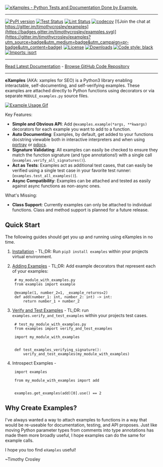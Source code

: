 [![eXamples - Python Tests and Documentation Done by Example.](https://raw.github.com/timothycrosley/examples/master/art/logo_large.png)](https://timothycrosley.github.io/examples/)
_________________

[![PyPI version](https://badge.fury.io/py/examples.svg)](http://badge.fury.io/py/examples)
[![Test Status](https://github.com/timothycrosley/examples/workflows/Test/badge.svg?branch=develop)](https://github.com/timothycrosley/examples/actions?query=workflow%3ATest)
[![Lint Status](https://github.com/timothycrosley/examples/workflows/Lint/badge.svg?branch=develop)](https://github.com/timothycrosley/examples/actions?query=workflow%3ALint)
[![codecov](https://codecov.io/gh/timothycrosley/examples/branch/master/graph/badge.svg)](https://codecov.io/gh/timothycrosley/examples)
[![Join the chat at https://gitter.im/timothycrosley/examples](https://badges.gitter.im/timothycrosley/examples.svg)](https://gitter.im/timothycrosley/examples?utm_source=badge&utm_medium=badge&utm_campaign=pr-badge&utm_content=badge)
[![License](https://img.shields.io/github/license/mashape/apistatus.svg)](https://pypi.python.org/pypi/examples/)
[![Downloads](https://pepy.tech/badge/examples)](https://pepy.tech/project/examples)
[![Code style: black](https://img.shields.io/badge/code%20style-black-000000.svg)](https://github.com/psf/black)
[![Imports: isort](https://img.shields.io/badge/%20imports-isort-%231674b1?style=flat&labelColor=ef8336)](https://timothycrosley.github.io/isort/)
_________________

[Read Latest Documentation](https://timothycrosley.github.io/examples/) - [Browse GitHub Code Repository](https://github.com/timothycrosley/examples/)
_________________

**eXamples** (AKA: xamples for SEO) is a Python3 library enabling interactable, self-documenting, and self-verifying examples. These examples are attached directly to Python functions using decorators or via separate `MODULE_examples.py` source files.

[![Example Usage Gif](https://raw.githubusercontent.com/timothycrosley/examples/master/art/example.gif)](https://raw.githubusercontent.com/timothycrosley/examples/master/art/example.gif)

Key Features:

* **Simple and Obvious API**: Add `@examples.example(*args, **kwargs)` decorators for each example you want to add to a function.
* **Auto Documenting**: Examples, by default, get added to your functions docstring viewable both in interactive interpreters and when using [portray](https://timothycrosley.github.io/portray/) or [pdocs](https://timothycrosley.github.io/pdocs/).
* **Signature Validating**: All examples can easily be checked to ensure they match the function signature (and type annotations!) with a single call (`examples.verify_all_signatures()`).
* **Act as Tests**: Examples act as additional test cases, that can easily be verified using a single test case in your favorite test runner: (`examples.test_all_examples()`).
* **Async Compatibility**: Examples can be attached and tested as easily against async functions as non-async ones.

What's Missing:

* **Class Support**: Currently examples can only be attached to individual functions. Class and method support is planned for a future release.

## Quick Start

The following guides should get you up and running using eXamples in no time.

1. [Installation](https://timothycrosley.github.io/examples/docs/quick_start/1.-installation/) - TL;DR: Run `pip3 install examples` within your projects virtual environment.
2. [Adding Examples](https://timothycrosley.github.io/examples/docs/quick_start/2.-adding-examples/) -
    TL;DR: Add example decorators that represent each of your examples:

        # my_module_with_examples.py
        from examples import example

        @example(1, number_2=1, _example_returns=2)
        def add(number_1: int, number_2: int) -> int:
            return number_1 + number_2

3. [Verify and Test Examples](https://timothycrosley.github.io/examples/docs/quick_start/3.-testing-examples/) -
    TL;DR: run `examples.verify_and_test_examples` within your projects test cases.

        # test_my_module_with_examples.py
        from examples import verify_and_test_examples

        import my_module_with_examples


        def test_examples_verifying_signature():
            verify_and_test_examples(my_module_with_examples)

4. Introspect Examples -

        import examples

        from my_module_with_examples import add


        examples.get_examples(add)[0].use() == 2

## Why Create Examples?

I've always wanted a way to attach examples to functions in a way that would be re-useable for documentation, testing, and API proposes.
Just like moving Python parameter types from comments into type annotations has made them more broadly useful, I hope examples can do the same for example calls.

I hope you too find `eXamples` useful!

~Timothy Crosley
